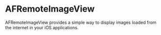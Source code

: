 AFRemoteImageView
=================

AFRemoteImageView provides a simple way to display images loaded from the internet in your iOS applications.
